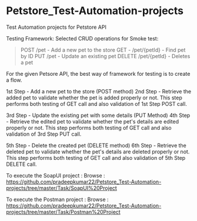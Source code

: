 # Petstore_Test-Automation-projects
Test Automation projects for Petstore API

Testing Framework:
Selected CRUD operations for Smoke test:

  > POST /pet - Add a new pet to the store
  > GET - /pet/{petId}  - Find pet by ID
  > PUT /pet - Update an existing pet
  > DELETE /pet/{petId}  - Deletes a pet

For the given Petsore API, the best way of framework for testing is to create a flow.

  1st Step - Add a new pet to the store (POST method)
  2nd Step - Retrieve the added pet to validate whether the pet is added properly or not. 
		         This step performs both testing of GET call and also validation of 1st Step POST call.
			
  3rd Step - Update the existing pet with some details (PUT Method)
  4th Step - Retrieve the edited pet to validate whether the pet's details are edited properly or not. 
		         This step performs both testing of GET call and also validation of 3rd Step PUT call.
			
  5th Step - Delete the created pet (DELETE method)
  6th Step - Retrieve the deleted pet to validate whether the pet's details are deleted properly or not. 
		         This step performs both testing of GET call and also validation of 5th Step DELETE call.


To execute the SoapUI project :
Browse : https://github.com/pradeepkumar22/Petstore_Test-Automation-projects/tree/master/Task/SoapUI%20Project

To execute the Postman project :
Browse : https://github.com/pradeepkumar22/Petstore_Test-Automation-projects/tree/master/Task/Postman%20Project
